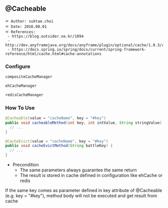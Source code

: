 ## @Cacheable

```
ㅁ Author: suktae.choi
ㅁ Date: 2016.08.01
ㅁ References:
 - https://blog.outsider.ne.kr/1094
 - http://dev.anyframejava.org/docs/anyframe/plugin/optional/cache/1.0.3/reference/html/ch01.html
 - https://docs.spring.io/spring/docs/current/spring-framework-reference/html/cache.html#cache-annotations
```

### Configure
```xml
compositeCacheManager

ehCacheManager

redisCacheManager
```

### How To Use
```java
@Cacheable(value = "cacheName", key = "#key")
public void cacheableMethod(int key, int intValue, String stringValue) {
  // ...
}

@CacheEvict(value = "cacheName", key = "#key")
public void cacheEvictMethod(String battleKey) {
  // ...
}
```

- Precondition
  - The same parameters always guarantee the same return
  - The result is stored in cache defined in configuration like ehCache or redis

If the same key comes as parameter defined in key attribute of @Cacheable (e.g. key = "#key"), method body will not be executed and get result from cache
